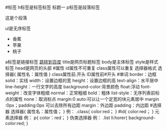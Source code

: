 #标签
    h标签是标签标签  <h>标题一</h>
    p标签是段落标签  <p>这是个段落</p>
    ul是无序标签  
    <ul>
        <li>香蕉</li>
        <li>苹果</li>
        <li>桃子</li>
    </ul>
    a标签是链接标签
    <a href="http://www.baidu.com">跳转到百度</a>
    title是网页标题标签
    body是主体标签
    style是样式标签
    head是网页的头部
#属性
    id属性不可重复
    class属性可以重复
    选择器格式
    选择器{
        属性名：属性值
    }
    class属性前.开头
    ID属性前#开头
#单词
    border：边框
    solid：实线
    width：设置边框的宽
    height：设置边框的高
    text-align：水平居中
    line-height：一行文字的高度
    background-color:背景颜色
    float:浮动
    font-weight：改变字体粗细
    normal：正常粗细
    bold：粗体
    list-style：无序列表前标点的属性
    none：取消标点
    margin:0 auto:可以让一个定宽的块元素居中
    margin :0px；padding:0px  可以去除所有边距
    margin：外边距
    padding：内边距
#选择器
    选择器{
        属性名：属性值；
    }
    例：
    .class{
        color:red；
    }
    #id{
        color:red；
    }
    元素选择器
    例：
    p{
        color：red；
    }
    伪类选择器
    例：
    .list li:horer{
        background-color:red;
    }